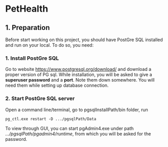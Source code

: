 # PetHealth

## 1. Preparation
Before start working on  this project, you should have PostGre SQL installed and run on your local. To do so, you need:
 ### 1. Install PostGre SQL
Go to website https://www.postgresql.org/download/ and download a proper version of PG sql. While installation, 
 you will be asked to give a **superuser password** and a **port**. Note them down somewhere. You will need them while setting up database connection.  
### 2. Start PostGre SQL server
Open a command line/terminal, go to pgsqlInstallPath/bin folder, run  
```
pg_ctl.exe restart -D .../pgsqlPath/Data
```
To view through GUI, you can start pgAdmin4.exe under path *.../pgsqlPath/pgadmin4/runtime*, from which you will be asked for the password.
